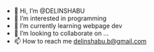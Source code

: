 - 👋 Hi, I’m @DELINSHABU
- 👀 I’m interested in programming
- 🌱 I’m currently learning webpage dev
- 💞️ I’m looking to collaborate on ...
- 📫 How to reach me delinshabu.b@gmail.com

<!---
DELINSHABU/DELINSHABU is a ✨ special ✨ repository because its `README.md` (this file) appears on your GitHub profile.
You can click the Preview link to take a look at your changes.
--->
